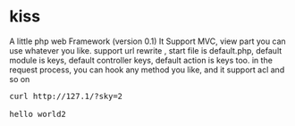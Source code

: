 kiss
====

A little php web Framework (version 0.1)
It Support MVC, view part  you can use whatever you like. support url rewrite , start file is default.php, default module is keys,
default controller keys, default action is keys too. in the request process, you can hook any method you like, and it support acl and so on

<pre>
curl http://127.1/?sky=2

hello world2
</pre>
